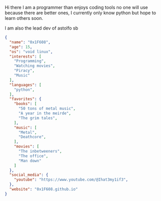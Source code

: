 
Hi there I am a programmer than enjoys coding tools no one will use because there are better ones, I currently only know python but hope to learn others soon.

I am also the lead dev of astolfo sb

```json
{
  "name": "0x1F608",
  "age": 15,
  "os": "void linux",
  "interests": [
    "Programming",
    "Watching movies",
    "Piracy",
    "Music"
  ],
  "languages": [
    "python",
  ],
  "favorites": {
    "books": [
      "50 tons of metal music",
      "A year in the meirde",
      "The grim tales",
    ],
    "music": [
      "Metal",
      "Deathcore",
    ],
    "movies": [
      "The inbetweeners",
      "The office",
      "Man down"
    ]
  },
  "social_media": {
    "youtube": "https://www.youtube.com/@Ihat3my1if3",
  },
  "website": "0x1F608.github.io"
}

